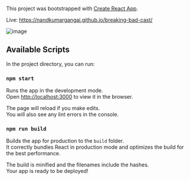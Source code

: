 This project was bootstrapped with [Create React App](https://github.com/facebook/create-react-app).

Live: https://nandkumargangai.github.io/breaking-bad-cast/  

![image](https://user-images.githubusercontent.com/24850047/147854650-b9d2b74f-94e3-459d-bbf4-f90e9a43132a.png)


## Available Scripts

In the project directory, you can run:

### `npm start`

Runs the app in the development mode.<br />
Open [http://localhost:3000](http://localhost:3000) to view it in the browser.

The page will reload if you make edits.<br />
You will also see any lint errors in the console.

### `npm run build`

Builds the app for production to the `build` folder.<br />
It correctly bundles React in production mode and optimizes the build for the best performance.

The build is minified and the filenames include the hashes.<br />
Your app is ready to be deployed!

